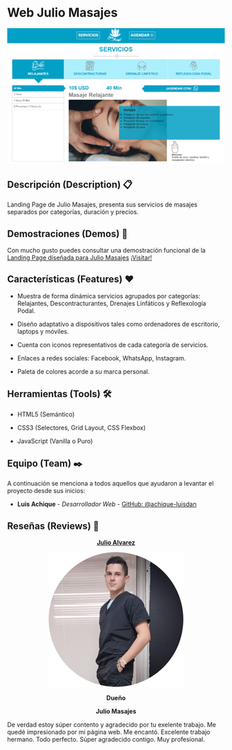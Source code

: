 # Web Julio Masajes

<img src="./SCREEN_1.png" alt="Sección de Servicio">


## Descripción (Description) 📋

Landing Page de Julio Masajes, presenta sus servicios de masajes separados por categorías, duración y precios.

## Demostraciones (Demos)  :kiss:

Con mucho gusto puedes consultar una demostración funcional de la [Landing Page diseñada para Julio Masajes](https://achique-luisdan.github.io/web-julio-masajes/)  [¡Visitar!](https://achique-luisdan.github.io/web-julio-masajes/)

## Características (Features) ❤️

* Muestra de forma dinámica servicios agrupados por categorías: Relajantes, Descontracturantes, Drenajes Linfáticos y Reflexología Podal.

* Diseño adaptativo a dispositivos tales como ordenadores de escritorio, laptops y móviles.

* Cuenta con iconos representativos de cada categoría de servicios.

* Enlaces a redes sociales: Facebook, WhatsApp, Instagram.

* Paleta de colores acorde a su marca personal.

## Herramientas (Tools) 🛠️

* HTML5 (Semántico)

* CSS3 (Selectores, Grid Layout, CSS Flexbox)

* JavaScript (Vanilla o Puro)

## Equipo (Team) ✒️

A continuación se menciona a todos aquellos que ayudaron a levantar el proyecto desde sus inicios:

* **Luis Achique** - *Desarrollador Web* - [GitHub: @achique-luisdan](https://github.com/achique-luisdan)

## Reseñas (Reviews) 💞
<section align="center">
<div aling="center">
<a href="https://julio-masajes.web.app/"><b>Julio Alvarez</b></a>

![Foto de Julio](./julio.png)

<b>Dueño</b>

<b>Julio Masajes</b>
</div>
</section>

De verdad estoy súper contento y agradecido por tu exelente trabajo. Me quedé impresionado por mi página web. Me encantó. Excelente trabajo hermano. Todo perfecto. Súper agradecido contigo. Muy profesional.
